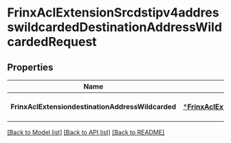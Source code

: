 # FrinxAclExtensionSrcdstipv4addresswildcardedDestinationAddressWildcardedRequest

## Properties
Name | Type | Description | Notes
------------ | ------------- | ------------- | -------------
**FrinxAclExtensiondestinationAddressWildcarded** | [***FrinxAclExtensionSrcdstipv4addresswildcardedDestinationAddressWildcarded**](frinx.acl.extension.srcdstipv4addresswildcarded.DestinationAddressWildcarded.md) |  | [optional] [default to null]

[[Back to Model list]](../README.md#documentation-for-models) [[Back to API list]](../README.md#documentation-for-api-endpoints) [[Back to README]](../README.md)


